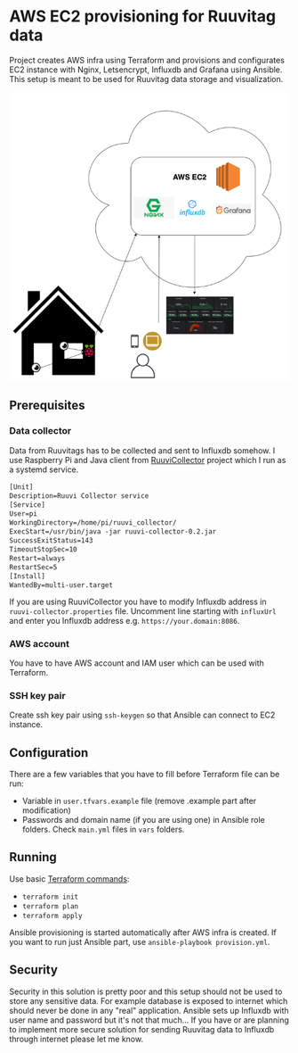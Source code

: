 # AWS EC2 provisioning for Ruuvitag data
Project creates AWS infra using Terraform and provisions and configurates
EC2 instance with Nginx, Letsencrypt, Influxdb and Grafana using Ansible. This setup
is meant to be used for Ruuvitag data storage and visualization.

![alt text](documents/ruuvi-aws.png "This is how it works")

## Prerequisites

### Data collector
Data from Ruuvitags has to be collected and sent to Influxdb somehow. I use 
Raspberry Pi and Java client from [RuuviCollector](https://github.com/Scrin/RuuviCollector)
project which I run as a systemd service.
```
[Unit]
Description=Ruuvi Collector service
[Service]
User=pi
WorkingDirectory=/home/pi/ruuvi_collector/
ExecStart=/usr/bin/java -jar ruuvi-collector-0.2.jar
SuccessExitStatus=143
TimeoutStopSec=10
Restart=always
RestartSec=5
[Install]
WantedBy=multi-user.target
```
If you are using RuuviCollector you have to modify Influxdb address in
`ruuvi-collector.properties` file. Uncomment line starting with `influxUrl` and
enter you Influxdb address e.g. `https://your.domain:8086`.

### AWS account
You have to have AWS account and IAM user which can be used with Terraform. 

### SSH key pair
Create ssh key pair using `ssh-keygen` so that Ansible can connect to EC2 instance.

## Configuration
There are a few variables that you have to fill before Terraform file can be run:
* Variable in `user.tfvars.example` file (remove .example part after modification)
* Passwords and domain name (if you are using one) in Ansible role folders. Check
`main.yml` files in `vars` folders.

## Running
Use basic  [Terraform commands](https://www.terraform.io/docs/commands/index.html):
* `terraform init` 
* `terraform plan` 
* `terraform apply`

Ansible provisioning is started automatically after AWS infra is created. If you want
to run just Ansible part, use `ansible-playbook provision.yml`. 

## Security
Security in this solution is pretty poor and this setup should not be used
to store any sensitive data. For example database is exposed to internet which
should never be done in any "real" application. Ansible sets up Influxdb with user name
and password but it's not that much... If you have or are planning to 
implement more secure solution for sending Ruuvitag data to Influxdb through
internet please let me know.
